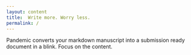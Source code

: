 ```yaml
---
layout: content
title:  Write more. Worry less.
permalink: /
---
```


Pandemic converts your markdown manuscript into a submission ready document in a blink. Focus on the content.
